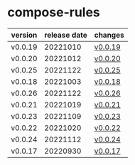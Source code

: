 # compose-rules

| version | release date |             changes              |
|---------|--------------|----------------------------------|
| v0.0.19 | 20221010     | [v0.0.19](./v0.0.19-20221010.md) |
| v0.0.20 | 20221012     | [v0.0.20](./v0.0.20-20221012.md) |
| v0.0.25 | 20221122     | [v0.0.25](./v0.0.25-20221122.md) |
| v0.0.18 | 20221003     | [v0.0.18](./v0.0.18-20221003.md) |
| v0.0.26 | 20221122     | [v0.0.26](./v0.0.26-20221122.md) |
| v0.0.21 | 20221019     | [v0.0.21](./v0.0.21-20221019.md) |
| v0.0.23 | 20221109     | [v0.0.23](./v0.0.23-20221109.md) |
| v0.0.22 | 20221020     | [v0.0.22](./v0.0.22-20221020.md) |
| v0.0.24 | 20221112     | [v0.0.24](./v0.0.24-20221112.md) |
| v0.0.17 | 20220930     | [v0.0.17](./v0.0.17-20220930.md) |

